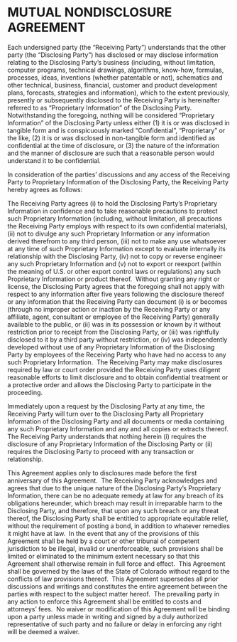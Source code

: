 # MUTUAL NONDISCLOSURE AGREEMENT

Each undersigned party (the “Receiving Party”) understands that the other party (the “Disclosing
Party”) has disclosed or may disclose information relating to the Disclosing Party’s business
(including, without limitation, computer programs, technical drawings, algorithms, know-how,
formulas, processes, ideas, inventions (whether patentable or not), schematics and other technical,
business, financial, customer and product development plans, forecasts, strategies and information),
which to the extent previously, presently or subsequently disclosed to the Receiving Party is
hereinafter referred to as “Proprietary Information” of the Disclosing Party.  Notwithstanding the
foregoing, nothing will be considered “Proprietary Information” of the Disclosing Party unless
either (1) it is or was disclosed in tangible form and is conspicuously marked “Confidential”,
“Proprietary” or the like, (2) it is or was disclosed in non-tangible form and identified as
confidential at the time of disclosure, or (3) the nature of the information and the manner of
disclosure are such that a reasonable person would understand it to be confidential.

In consideration of the parties’ discussions and any access of the Receiving Party to Proprietary
Information of the Disclosing Party, the Receiving Party hereby agrees as follows:

The Receiving Party agrees (i) to hold the Disclosing Party’s Proprietary Information in confidence
and to take reasonable precautions to protect such Proprietary Information (including, without
limitation, all precautions the Receiving Party employs with respect to its own confidential
materials), (ii) not to divulge any such Proprietary Information or any information derived
therefrom to any third person, (iii) not to make any use whatsoever at any time of such Proprietary
Information except to evaluate internally its relationship with the Disclosing Party, (iv) not to
copy or reverse engineer any such Proprietary Information and (v) not to export or reexport (within
the meaning of U.S. or other export control laws or regulations) any such Proprietary Information or
product thereof.  Without granting any right or license, the Disclosing Party agrees that the
foregoing shall not apply with respect to any information after five years following the disclosure
thereof or any information that the Receiving Party can document (i) is or becomes (through no
improper action or inaction by the Receiving Party or any affiliate, agent, consultant or employee
of the Receiving Party) generally available to the public, or (ii) was in its possession or known by
it without restriction prior to receipt from the Disclosing Party, or (iii) was rightfully disclosed
to it by a third party without restriction, or (iv) was independently developed without use of any
Proprietary Information of the Disclosing Party by employees of the Receiving Party who have had no
access to any such Proprietary Information.  The Receiving Party may make disclosures required by
law or court order provided the Receiving Party uses diligent reasonable efforts to limit disclosure
and to obtain confidential treatment or a protective order and allows the Disclosing Party to
participate in the proceeding.

Immediately upon a request by the Disclosing Party at any time, the Receiving Party will turn over
to the Disclosing Party all Proprietary Information of the Disclosing Party and all documents or
media containing any such Proprietary Information and any and all copies or extracts thereof.  The
Receiving Party understands that nothing herein (i) requires the disclosure of any Proprietary
Information of the Disclosing Party or (ii) requires the Disclosing Party to proceed with any
transaction or relationship.

This Agreement applies only to disclosures made before the first anniversary of this Agreement.  The
Receiving Party acknowledges and agrees that due to the unique nature of the Disclosing Party’s
Proprietary Information, there can be no adequate remedy at law for any breach of its obligations
hereunder, which breach may result in irreparable harm to the Disclosing Party, and therefore, that
upon any such breach or any threat thereof, the Disclosing Party shall be entitled to appropriate
equitable relief, without the requirement of posting a bond, in addition to whatever remedies it
might have at law.  In the event that any of the provisions of this Agreement shall be held by a
court or other tribunal of competent jurisdiction to be illegal, invalid or unenforceable, such
provisions shall be limited or eliminated to the minimum extent necessary so that this Agreement
shall otherwise remain in full force and effect.  This Agreement shall be governed by the laws of
the State of Colorado without regard to the conflicts of law provisions thereof.  This Agreement
supersedes all prior discussions and writings and constitutes the entire agreement between the
parties with respect to the subject matter hereof.  The prevailing party in any action to enforce
this Agreement shall be entitled to costs and attorneys’ fees.  No waiver or modification of this
Agreement will be binding upon a party unless made in writing and signed by a duly authorized
representative of such party and no failure or delay in enforcing any right will be deemed a waiver.

